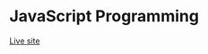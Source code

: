 
#  JavaScript Programming 

[Live site](https://sumaiya-nawsheen.github.io/CSE391-JavaScript-Programming-/)
<!-- ## Part 1
* Your page should have at least two different parts, one containing some personal information 
(like your name, where you're from, etc.), and another set of links. You should include both 
internal links (that jump to locations within the info page) and external links that would lead to 
other pages on the web (like something related to one of your hobbies, etc).
* Your info page must have your name prominently centered at the top. 
* There should be several sections to the info page (e.g., Personal Info, Hobbies, Favorite Links), 
each with its own heading. At least one section must have multiple paragraphs in it. 


## Part 2 
* Your info page should perform some text formatting (bold, italics, color, BIG) but try not to 
overdue it to the point that the content is compromised. 
* You should include a favorite quote, e.g., a poem or line from a movie. 
* There should be at least one list (e.g., your top-ten favorite CDs). 
* There should be at least 5 links in the page, including a link to the BRAC University and to the 
CSE 391 Piazza page. At least one of those links must occur in a sentence.


## Part 3

* There should be at least 2 images in the page, one of which must be stored locally along with 
the Web page. 
* There must be at least one table, some of whose rows are more than one line long. 
* The page's location and last modification date should be automatically displayed at the bottom. 
(Use JavaScript here.) 
* Your page must make use of a style sheet that defines basic formatting style, including the 
format of tables. The style sheet should be defined in a separate file and linked to your page. 
You can also use some inline directives for a few of the simple styles (like making bold-faced
text). 

Important note: Your page should use standard HTML (and CSS) features only, so that it will 
be viewable using either Internet Explorer, Netscape (Firefox), Safari, etc. While it may not look 
exactly the same due to inconsistencies and variations in the browser implementations, your page 
should look reasonable under any such browser. 

## Part 4

Your homepage should have a nice (professional) look and its code should satisfy common 
standards. In particular, for maximum points here, your webpage should satisfy the Strict 
XHTML 1.0 (or 1.1) standards (including a proper Document Type Declaration in the HTML 
file). You should pass it through tidy and validator (links are below). Please contact me for such 
evaluation only if it is needed. 
 -->
